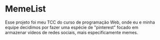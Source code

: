 # MemeList
Esse projeto foi meu TCC do curso de programação Web, onde eu e minha equipe decidimos por fazer uma espécie de "pinterest" focado em armazenar vídeos de redes sociais, mais especificamente memes.
